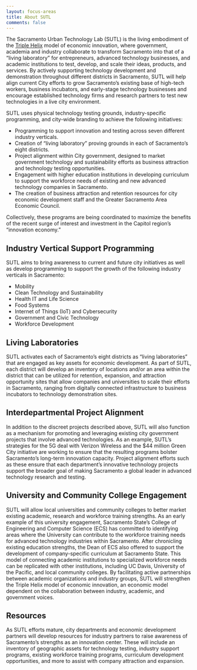 ```yaml
---
layout: focus-areas
title: About SUTL
comments: false
---
```


The Sacramento Urban Technology Lab (SUTL) is the living embodiment of the [Triple Helix](https://triplehelix.stanford.edu/3helix_concept) model of economic innovation, where government, academia and industry collaborate to transform Sacramento into that of a “living laboratory” for entrepreneurs, advanced technology businesses, and academic institutions to test, develop, and scale their ideas, products, and services. By actively supporting technology development and demonstration throughout different districts in Sacramento, SUTL will help align current City efforts to grow Sacramento’s existing base of high-tech workers, business incubators, and early-stage technology businesses and encourage established technology firms and research partners to test new technologies in a live city environment.

SUTL uses physical technology testing grounds, industry-specific programming, and city-wide branding to achieve the following initiatives:

- Programming to support innovation and testing across seven different industry verticals.
- Creation of “living laboratory” proving grounds in each of Sacramento’s eight districts.
- Project alignment within City government, designed to market government technology and sustainability efforts as business attraction and technology testing opportunities.
- Engagement with higher education institutions in developing curriculum to support the workforce needs of existing and new advanced technology companies in Sacramento.
- The creation of business attraction and retention resources for city economic development staff and the Greater Sacramento Area Economic Council.

Collectively, these programs are being coordinated to maximize the benefits of the recent surge of interest and investment in the Capitol region’s “innovation economy.”

## Industry Vertical Support Programming

SUTL aims to bring awareness to current and future city initiatives as well as develop programming to support the growth of the following industry verticals in Sacramento:

- Mobility
- Clean Technology and Sustainability
- Health IT and Life Science
- Food Systems
- Internet of Things (IoT) and Cybersecurity
- Government and Civic Technology
- Workforce Development

## Living Laboratories

SUTL activates each of Sacramento’s eight districts as “living laboratories” that are engaged as key assets for economic development.  As part of SUTL, each district will develop an inventory of locations and/or an area within the district that can be utilized for retention, expansion, and attraction opportunity sites that allow companies and universities to scale their efforts in Sacramento, ranging from digitally connected infrastructure to business incubators to technology demonstration sites.

## Interdepartmental Project Alignment

In addition to the discreet projects described above, SUTL will also function as a mechanism for promoting and leveraging existing city government projects that involve advanced technologies. As an example, SUTL’s strategies for the 5G deal with Verizon Wireless and the $44 million Green City initiative are working to ensure that the resulting programs bolster Sacramento’s long-term innovation capacity.  Project alignment efforts such as these ensure that each department’s innovative technology projects support the broader goal of making Sacramento a global leader in advanced technology research and testing.

## University and Community College Engagement

SUTL will allow local universities and community colleges to better market existing academic, research and workforce training strengths.  As an early example of this university engagement, Sacramento State’s College of Engineering and Computer Science (ECS) has committed to identifying areas where the University can contribute to the workforce training needs for advanced technology industries within Sacramento.  After chronicling existing education strengths, the Dean of ECS also offered to support the development of company-specific curriculum at Sacramento State.  This model of connecting academic institutions to specialized workforce needs can be replicated with other institutions, including UC Davis, University of the Pacific, and local community colleges. By facilitating active partnerships between academic organizations and industry groups, SUTL will strengthen the Triple Helix model of economic innovation, an economic model dependent on the collaboration between industry, academic, and government voices.

## Resources

As SUTL efforts mature, city departments and economic development partners will develop resources for industry partners to raise awareness of Sacramento’s strengths as an innovation center.  These will include an inventory of geographic assets for technology testing, industry support programs, existing workforce training programs, curriculum development opportunities, and more to assist with company attraction and expansion.
